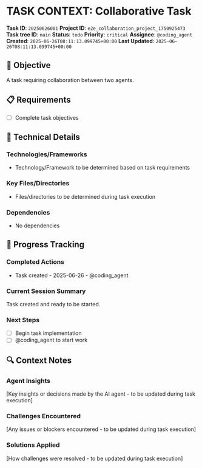 # TASK CONTEXT: Collaborative Task

**Task ID**: `20250626001`
**Project ID**: `e2e_collaboration_project_1750925473`
**Task tree ID**: `main`
**Status**: `todo`
**Priority**: `critical`
**Assignee**: `@coding_agent`
**Created**: `2025-06-26T08:11:13.099745+00:00`
**Last Updated**: `2025-06-26T08:11:13.099745+00:00`

## 🎯 Objective
A task requiring collaboration between two agents.

## 📋 Requirements
- [ ] Complete task objectives

## 🔧 Technical Details
### Technologies/Frameworks
- Technology/Framework to be determined based on task requirements

### Key Files/Directories
- Files/directories to be determined during task execution

### Dependencies
- No dependencies

## 🚀 Progress Tracking
### Completed Actions
- Task created - 2025-06-26 - @coding_agent

### Current Session Summary
Task created and ready to be started.

### Next Steps
- [ ] Begin task implementation
- [ ] @coding_agent to start work

## 🔍 Context Notes
### Agent Insights
[Key insights or decisions made by the AI agent - to be updated during task execution]

### Challenges Encountered
[Any issues or blockers encountered - to be updated during task execution]

### Solutions Applied
[How challenges were resolved - to be updated during task execution]
